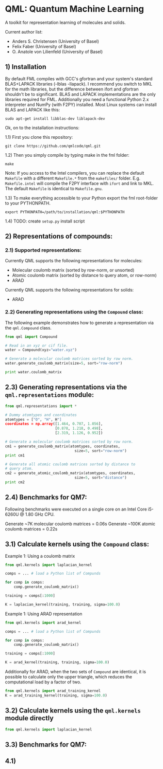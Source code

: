 # QML: Quantum Machine Learning

A toolkit for representation learning of molecules and solids.

Current author list:
* Anders S. Christensen (University of Basel)
* Felix Faber (University of Basel)
* O. Anatole von Lilienfeld (University of Basel)

## 1) Installation

By default FML compiles with GCC's gfortran and your system's standard BLAS+LAPACK libraries (-lblas -llapack). I recommend you switch to MKL for the math libraries, but the difference between ifort and gfortran shouldn't be to significant. BLAS and LAPACK implementations are the only libraries required for FML. Additionally you need a functional Python 2.x interpreter and NumPy (with F2PY) installed. Most Linux systems can install BLAS and LAPACK like this:

    sudo apt-get install libblas-dev liblapack-dev

Ok, on to the installation instructions:

1.1) First you clone this repository: 

    git clone https://github.com/qmlcode/qml.git

1.2) Then you simply compile by typing make in the fml folder:

    make

Note: If you access to the Intel compilers, you can replace the default `Makefile` with a different `Makefile.*` from the `makefiles/` folder. E.g. `Makefile.intel` will compile the F2PY interface with `ifort` and link to MKL. The default `Makefile` is identical to `Makefile.gnu`.

1.3) To make everything accessible to your Python export the fml root-folder to your PYTHONPATH.

    export PYTHONPATH=/path/to/installation/qml:$PYTHONPATH

1.4) TODO: create `setup.py` install script

## 2) Representations of compounds:

### 2.1) Supported representations:

Currently QML supports the following representations for molecules:

* Molecular coulomb matrix (sorted by row-norm, or unsorted)
* Atomic coulomb matrix (sorted by distance to query atom, or row-norm)
* ARAD

Currently QML supports the following representations for solids:

* ARAD

### 2.2) Generating representations using the `Compound` class:
The following example demonstrates how to generate a representation via the `qml.Compound` class.

```python
from qml import Compound

# Read in an xyz or cif file.
water = Compound(xyz="water.xyz")

# Generate a molecular coulomb matrices sorted by row norm.
water.generate_coulomb_matrix(size=5, sort="row-norm")

print water.coulomb_matrix
```


## 2.3) Generating representations via the `qml.representations` module:

```python
from qml.representations import *

# Dummy atomtypes and coordinates
atomtypes = ["O", "H", H"]
coordinates = np.array([1.464, 0.707, 1.056],
                       [0.878, 1.218, 0.498],
                       [2.319, 1.126, 0.952])

# Generate a molecular coulomb matrices sorted by row norm.
cm1 = generate_coulomb_matrix(atomtypes, coordinates,
                                size=5, sort="row-norm")
print cm1

# Generate all atomic coulomb matrices sorted by distance to
# query atom.
cm2 = generate_atomic_coulomb_matrix(atomtypes, coordinates,
                                size=5, sort="distance")
print cm2
```

## 2.4) Benchmarks for QM7:
Following benchmarks were executed on a single core on an Intel Core i5-6260U @ 1.80 GHz CPU.

Generate ~7K molecular coulomb matrices = 0.06s 
Generate ~100K atomic coulomb matrices = 0.22s


 
## 3.1) Calculate kernels using the `Compound` class:

Example 1: Using a coulomb matrix

```python
from qml.kernels import laplacian_kernel

comps = ... # load a Python list of Compunds

for comp in comps:
    comp.generate_coulomb_matrix()

training = comps[:1000]

K = laplacian_kernel(training, training, sigma=100.0) 
```

Example 1: Using ARAD representation 

```python
from qml.kernels import arad_kernel

comps = ... # load a Python list of Compunds

for comp in comps:
    comp.generate_coulomb_matrix()

training = comps[:1000]

K = arad_kernel(training, training, sigma=100.0)
```

Additionally for ARAD, when the two sets of `Compound` are identical, it is possible to calculate only the upper triangle, which reduces the computational load by a factor of two.

```python
from qml.kernels import arad_training_kernel
K = arad_training_kernel(training, sigma=100.0) 
```

## 3.2) Calculate kernels using the `qml.kernels` module directly


```python
from qml.kernels import laplacian_kernel
```

## 3.3) Benchmarks for QM7:

## 4.1) 
